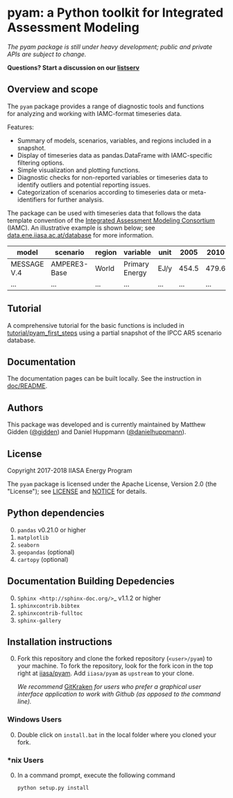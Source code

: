 pyam: a Python toolkit for Integrated Assessment Modeling
=========================================================

*The pyam package is still under heavy development; public and private APIs are subject to change.*

**Questions? Start a discussion on our [listserv](https://groups.google.com/forum/#!forum/pyam)**

Overview and scope
------------------

The ``pyam`` package provides a range of diagnostic tools and functions  
for analyzing and working with IAMC-format timeseries data. 

Features:
- Summary of models, scenarios, variables, and regions included in a snapshot.
- Display of timeseries data as pandas.DataFrame with IAMC-specific filtering 
  options.
- Simple visualization and plotting functions.
- Diagnostic checks for non-reported variables or timeseries data to identify 
  outliers and potential reporting issues.
- Categorization of scenarios according to timeseries data or meta-identifiers 
  for further analysis.

The package can be used with timeseries data that follows the data template 
convention of the [Integrated Assessment Modeling Consortium](http://www.globalchange.umd.edu/iamc/) (IAMC).
An illustrative example is shown below;
see [data.ene.iiasa.ac.at/database](http://data.ene.iiasa.ac.at/database/) 
for more information.

| **model**    | **scenario** | **region** | **variable**   | **unit** | **2005** | **2010** | **2015** |
|--------------|--------------|------------|----------------|----------|----------|----------|----------|
| MESSAGE V.4  | AMPERE3-Base | World      | Primary Energy | EJ/y     |    454.5 |    479.6 |      ... |
| ...          | ...          | ...        | ...            | ...      |      ... |      ... |      ... |


Tutorial
--------

A comprehensive tutorial for the basic functions is included 
in [tutorial/pyam_first_steps](tutorial/pyam_first_steps.ipynb)
using a partial snapshot of the IPCC AR5 scenario database.

Documentation
-------------

The documentation pages can be built locally.
See the instruction in [doc/README](doc/README.md).

Authors
-------

This package was developed and is currently maintained
by Matthew Gidden ([@gidden](https://github.com/gidden))
and Daniel Huppmann ([@danielhuppmann](https://github.com/danielhuppmann/)).

License
-------

Copyright 2017-2018 IIASA Energy Program

The ``pyam`` package is licensed
under the Apache License, Version 2.0 (the "License");
see [LICENSE](LICENSE) and [NOTICE](NOTICE.md) for details.

Python dependencies
-------------------

0. `pandas` v0.21.0 or higher
0. `matplotlib`
0. `seaborn`
0. `geopandas` (optional)
0. `cartopy` (optional)

Documentation Building Depedencies
----------------------------------

0. `Sphinx <http://sphinx-doc.org/>`_ v1.1.2 or higher
0. `sphinxcontrib.bibtex`
0. `sphinxcontrib-fulltoc`
0. `sphinx-gallery`

Installation instructions
-------------------------

0. Fork this repository and clone the forked repository (`<user>/pyam`)
   to your machine. To fork the repository, look for the fork icon in the top 
   right at [iiasa/pyam](https://github.com/iiasa/pyam).
   Add `iiasa/pyam` as `upstream` to your clone.

   *We recommend* [GitKraken](https://www.gitkraken.com/) *for users*
   *who prefer a graphical user interface application*
   *to work with Github (as opposed to the command line).*
   
### Windows Users

0. Double click on `install.bat` in the local folder where you cloned your fork.

### *nix Users

0. In a command prompt, execute the following command

    ```
    python setup.py install
    ```

